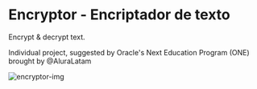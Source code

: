 # Encryptor - Encriptador de texto
Encrypt &amp; decrypt text. 

Individual project, suggested by Oracle's Next Education Program (ONE) brought by @AluraLatam

![encryptor-img](https://user-images.githubusercontent.com/83422731/217101528-cd4ce646-28f3-4255-a209-151741530275.png)
